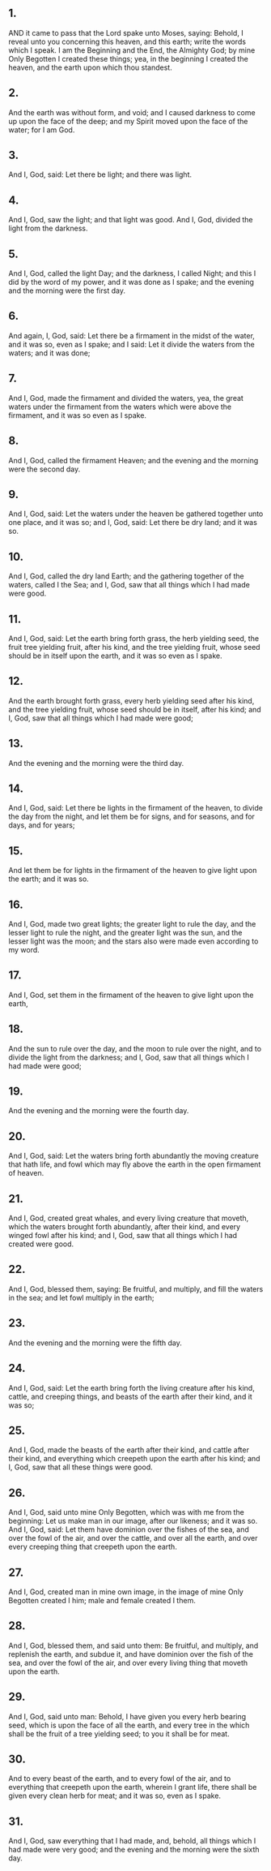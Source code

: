 ## 1.
AND it came to pass that the Lord spake unto Moses, saying: Behold, I reveal unto you concerning this heaven, and this earth; write the words which I speak. I am the Beginning and the End, the Almighty God; by mine Only Begotten I created these things; yea, in the beginning I created the heaven, and the earth upon which thou standest.
## 2.
And the earth was without form, and void; and I caused darkness to come up upon the face of the deep; and my Spirit moved upon the face of the water; for I am God.
## 3.
And I, God, said: Let there be light; and there was light.
## 4.
And I, God, saw the light; and that light was good. And I, God, divided the light from the darkness.
## 5.
And I, God, called the light Day; and the darkness, I called Night; and this I did by the word of my power, and it was done as I spake; and the evening and the morning were the first day.
## 6.
And again, I, God, said: Let there be a firmament in the midst of the water, and it was so, even as I spake; and I said: Let it divide the waters from the waters; and it was done;
## 7.
And I, God, made the firmament and divided the waters, yea, the great waters under the firmament from the waters which were above the firmament, and it was so even as I spake.
## 8.
And I, God, called the firmament Heaven; and the evening and the morning were the second day.
## 9.
And I, God, said: Let the waters under the heaven be gathered together unto one place, and it was so; and I, God, said: Let there be dry land; and it was so.
## 10.
And I, God, called the dry land Earth; and the gathering together of the waters, called I the Sea; and I, God, saw that all things which I had made were good.
## 11.
And I, God, said: Let the earth bring forth grass, the herb yielding seed, the fruit tree yielding fruit, after his kind, and the tree yielding fruit, whose seed should be in itself upon the earth, and it was so even as I spake.
## 12.
And the earth brought forth grass, every herb yielding seed after his kind, and the tree yielding fruit, whose seed should be in itself, after his kind; and I, God, saw that all things which I had made were good;
## 13.
And the evening and the morning were the third day.
## 14.
And I, God, said: Let there be lights in the firmament of the heaven, to divide the day from the night, and let them be for signs, and for seasons, and for days, and for years;
## 15.
And let them be for lights in the firmament of the heaven to give light upon the earth; and it was so.
## 16.
And I, God, made two great lights; the greater light to rule the day, and the lesser light to rule the night, and the greater light was the sun, and the lesser light was the moon; and the stars also were made even according to my word.
## 17.
And I, God, set them in the firmament of the heaven to give light upon the earth,
## 18.
And the sun to rule over the day, and the moon to rule over the night, and to divide the light from the darkness; and I, God, saw that all things which I had made were good;
## 19.
And the evening and the morning were the fourth day.
## 20.
And I, God, said: Let the waters bring forth abundantly the moving creature that hath life, and fowl which may fly above the earth in the open firmament of heaven.
## 21.
And I, God, created great whales, and every living creature that moveth, which the waters brought forth abundantly, after their kind, and every winged fowl after his kind; and I, God, saw that all things which I had created were good.
## 22.
And I, God, blessed them, saying: Be fruitful, and multiply, and fill the waters in the sea; and let fowl multiply in the earth;
## 23.
And the evening and the morning were the fifth day.
## 24.
And I, God, said: Let the earth bring forth the living creature after his kind, cattle, and creeping things, and beasts of the earth after their kind, and it was so;
## 25.
And I, God, made the beasts of the earth after their kind, and cattle after their kind, and everything which creepeth upon the earth after his kind; and I, God, saw that all these things were good.
## 26.
And I, God, said unto mine Only Begotten, which was with me from the beginning: Let us make man in our image, after our likeness; and it was so. And I, God, said: Let them have dominion over the fishes of the sea, and over the fowl of the air, and over the cattle, and over all the earth, and over every creeping thing that creepeth upon the earth.
## 27.
And I, God, created man in mine own image, in the image of mine Only Begotten created I him; male and female created I them.
## 28.
And I, God, blessed them, and said unto them: Be fruitful, and multiply, and replenish the earth, and subdue it, and have dominion over the fish of the sea, and over the fowl of the air, and over every living thing that moveth upon the earth.
## 29.
And I, God, said unto man: Behold, I have given you every herb bearing seed, which is upon the face of all the earth, and every tree in the which shall be the fruit of a tree yielding seed; to you it shall be for meat.
## 30.
And to every beast of the earth, and to every fowl of the air, and to everything that creepeth upon the earth, wherein I grant life, there shall be given every clean herb for meat; and it was so, even as I spake.
## 31.
And I, God, saw everything that I had made, and, behold, all things which I had made were very good; and the evening and the morning were the sixth day.
